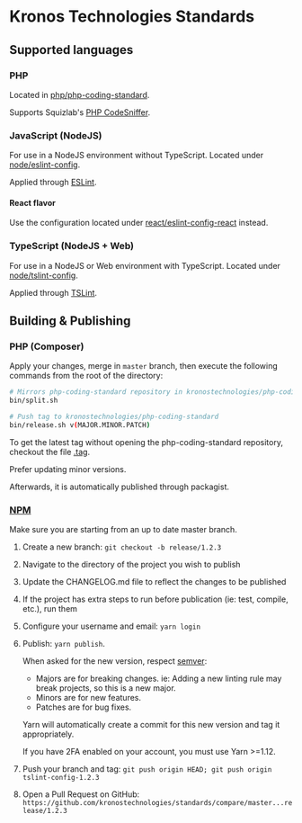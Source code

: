 # Kronos Technologies Standards

## Supported languages

### PHP

Located in [php/php-coding-standard](php/php-coding-standard).

Supports Squizlab's [PHP CodeSniffer](https://github.com/squizlabs/PHP_CodeSniffer).


### JavaScript (NodeJS)

For use in a NodeJS environment without TypeScript. Located under [node/eslint-config](node/eslint-config).

Applied through [ESLint](https://eslint.org/).

#### React flavor

Use the configuration located under [react/eslint-config-react](react/eslint-config-react) instead.


### TypeScript (NodeJS + Web)

For use in a NodeJS or Web environment with TypeScript. Located under [node/tslint-config](node/tslint-config).

Applied through [TSLint](https://palantir.github.io/tslint/).


## Building & Publishing

### PHP (Composer)

Apply your changes, merge in `master` branch, then execute the following commands from the root of the directory:

```bash
# Mirrors php-coding-standard repository in kronostechnologies/php-coding-standard
bin/split.sh

# Push tag to kronostechnologies/php-coding-standard
bin/release.sh v(MAJOR.MINOR.PATCH)
```

To get the latest tag without opening the php-coding-standard repository, checkout the file [.tag](php/php-coding-standard/.tag).

Prefer updating minor versions. 

Afterwards, it is automatically published through packagist.


### [NPM](npmjs.org)

Make sure you are starting from an up to date master branch.

1. Create a new branch: `git checkout -b release/1.2.3`
1. Navigate to the directory of the project you wish to publish
1. Update the CHANGELOG.md file to reflect the changes to be published
1. If the project has extra steps to run before publication (ie: test, compile, etc.), run them
1. Configure your username and email: `yarn login`
1. Publish: `yarn publish`.

   When asked for the new version, respect [semver](https://semver.org/):
      * Majors are for breaking changes. ie: Adding a new linting rule may break projects, so this is a new major.
      * Minors are for new features.
      * Patches are for bug fixes.
   
   Yarn will automatically create a commit for this new version and tag it appropriately.

   If you have 2FA enabled on your account, you must use Yarn >=1.12.
1. Push your branch and tag: `git push origin HEAD; git push origin tslint-config-1.2.3`
1. Open a Pull Request on GitHub: `https://github.com/kronostechnologies/standards/compare/master...release/1.2.3`
